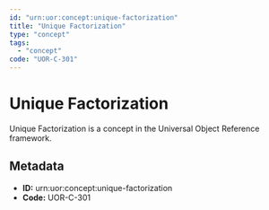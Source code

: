 ```yaml
---
id: "urn:uor:concept:unique-factorization"
title: "Unique Factorization"
type: "concept"
tags:
  - "concept"
code: "UOR-C-301"
---
```


# Unique Factorization

Unique Factorization is a concept in the Universal Object Reference framework.

## Metadata

- **ID:** urn:uor:concept:unique-factorization
- **Code:** UOR-C-301
